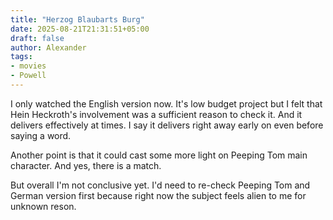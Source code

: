 ```yaml
---
title: "Herzog Blaubarts Burg"
date: 2025-08-21T21:31:51+05:00
draft: false
author: Alexander
tags:
- movies
- Powell
---
```


I only watched the English version now.
It's low budget project but I felt that Hein Heckroth's involvement was a sufficient reason to check it.
And it delivers effectively at times. I say it delivers right away early on even before saying a word.

Another point is that it could cast some more light on Peeping Tom main character.
And yes, there is a match.

But overall I'm not conclusive yet.
I'd need to re-check Peeping Tom and German version first because right now the subject feels alien to me for unknown reson.
